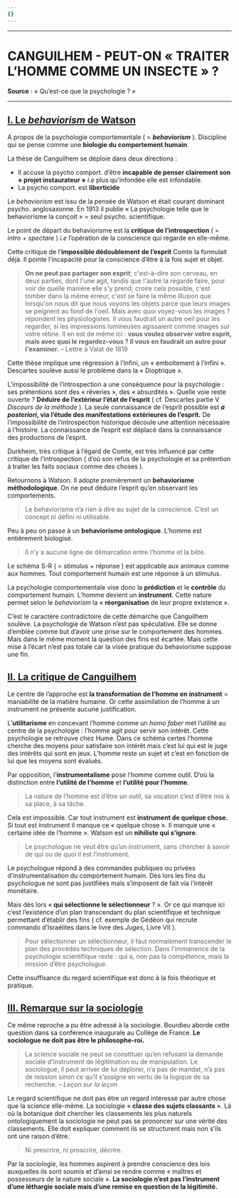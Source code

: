 ```yaml
---
{}
---
```

***
# CANGUILHEM - PEUT-ON « TRAITER L’HOMME COMME UN INSECTE » ?
**Source** : « Qu’est-ce que la psychologie ? »
***
## <u>I. Le *behaviorism* de Watson</u>

A propos de la psychologie comportementale ( = ***behaviorism*** ). Discipline qui se pense comme une **biologie du comportement humain**.

La thèse de Canguilhem se déploie dans deux directions : 
- Il accuse la psycho comport. d’être **incapable de penser clairement son « projet instaurateur »** *i.e* plus qu’infondée elle est infondable. 
- La psycho comport. est **liberticide**

Le *behaviorism* est issu de la pensée de Watson et était courant dominant psycho. anglosaxonne. En 1913 il publie « La psychologie telle que le behaviorisme la conçoit » = seul psycho. scientifique. 

Le point de départ du behaviorisme est la **critique de l’introspection** ( = *intro* + *spectare* ) *i.e* l’opération de la conscience qui regarde en elle-même. 

Cette critique de l’**impossible dédoublement de l’esprit** Comte la formulait déjà. Il pointe l’incapacité pour la conscience d’être à la fois sujet et objet. 

> **On ne peut pas partager son esprit**; c'est-à-dire son cerveau, en deux parties, dont l'une agit, tandis que l'autre la regarde faire, pour voir de quelle manière elle s'y prend; croire cela possible, c'est tomber dans la même erreur, c'est se faire la même illusion que lorsqu'on nous dit que nous voyons les objets parce que leurs images se peignent au fond de l'oeil. Mais avec quoi voyez-vous les images ? répondent les physiologistes. Il vous faudrait un autre oeil pour les regarder, si les impressions lumineuses agissaient comme images sur votre rétine. Il en est de même ici : **vous voulez observer votre esprit, mais avec quoi le regardez-vous ? Il vous en faudrait un autre pour l'examiner.** – Lettre à Valat de 1819 

Cette thèse implique une régression à l’infini, un « emboitement à l’infini ». Descartes soulève aussi le problème dans la « Dioptrique ». 

L’impossibilité de l’introspection a une conséquence pour la psychologie : ses prétentions sont des « rêveries », des « absurdités ». Quelle voie reste ouverte ? **Déduire de l’extérieur l’état de l’esprit** ( cf. Descartes partie V *Discours de la méthode* ). La seule connaissance de l’esprit possible est ***a posteriori*, via l’étude des manifestations extérieures de l’esprit.** De l’impossibilité de l’introspection historique découle une attention nécessaire à l’histoire. La connaissance de l’esprit est déplacé dans la connaissance des productions de l’esprit. 

Durkheim, très critique à l’égard de Comte, est très influencé par cette critique de l’introspection ( d’où son refus de la psychologie et sa prétention à traiter les faits sociaux comme des choses ). 

Retournons à Watson. Il adopte premièrement un **behaviorisme méthodologique**. On ne peut déduire l’esprit qu’en observant les comportements.

> Le behaviorisme n’a rien à dire au sujet de la conscience. C’est un concept ni défini ni utilisable. 

Peu à peu on passe à un **behaviorisme ontologique**. L’homme est entièrement biologisé. 

> Il n’y a aucune ligne de démarcation entre l’homme et la bête. 

Le schéma S-R ( = stimulus + réponse ) est applicable aux animaux comme aux hommes. Tout comportement humain est une réponse à un stimulus. 

La psychologie comportementale vise donc la **prédiction** et le **contrôle** du comportement humain. L’homme devient un **instrument**. Cette nature permet selon le *behaviorism* la « **réorganisation** de leur propre existence ». 

C’est le caractère contradictoire de cette démarche que Canguilhem soulève. La psychologie de Watson n’est pas spéculative. Elle se donne d’emblée comme but d’avoir une prise sur le comportement des hommes. Mais dans le même moment la question des fins est écartée. Mais cette mise à l’écart n’est pas totale car la visée pratique du behaviorisme suppose une fin. 

## <u>II. La critique de Canguilhem</u>  

Le centre de l’approche est **la transformation de l’homme en instrument** = maniabilité de la matière humaine. Or cette assimilation de l’homme à un instrument ne présente aucune justification. 

L’**utilitarisme** en concevant l’homme comme un *homo faber* met l’utilité au centre de la psychologie : l’homme agit pour servir son intérêt. Cette psychologie se retrouve chez Hume. Dans ce schéma certes l’homme cherche des moyens pour satisfaire son intérêt mais c’est lui qui est le juge des intérêts qui sont en jeux. L’homme reste un sujet et c’est en fonction de lui que les moyens sont évalués. 

Par opposition, l’**instrumentalisme** pose l’homme comme outil. D’où la distinction entre **l’utilité de l’homme** et **l’utilité pour l’homme**.

> La nature de l’homme est d’être un outil, sa vocation c’est d’être mis à sa place, à sa tâche. 

Cela est impossible. Car tout instrument est **instrument de quelque chose.** Si tout est instrument il manque ce « quelque chose ». Il manque une « certaine idée de l’homme ». Watson est un **nihiliste qui s’ignore**. 

> Le psychologue ne veut être qu’un instrument, sans chercher à savoir de qui ou de quoi il est l’instrument. 

Le psychologue répond à des commandes publiques ou privées d’instrumentalisation du comportement humain. Dès lors les fins du psychologue ne sont pas justifiées mais s’imposent de fait via l’intérêt monétaire. 

Mais dès lors « **qui sélectionne le sélectionneur** ? ». Or ce qui manque ici c’est l’existence d’un plan transcendant du plan scientifique et technique permettant d’établir des fins ( cf. exemple de Gédéon qui recrute commando d’Israélites dans le livre des *Juges*, Livre VII ). 

> Pour sélectionner un sélectionneur, il faut normalement transcender le plan des procédés techniques de sélection. Dans l’immanence de la psychologie scientifique reste : qui a, non pas la compétence, mais la mission d’être psychologue. 

Cette insuffisance du regard scientifique est donc à la fois théorique et pratique.

## <u>III. Remarque sur la sociologie</u> 

Ce même reproche a pu être adressé à la sociologie. Bourdieu aborde cette question dans sa conférence inaugurale au Collège de France. **Le sociologue ne doit pas être le philosophe-roi.**

> La science sociale ne peut se constituer qu’en refusant la demande sociale d’instrument de légitimation ou de manipulation. Le sociologue, il peut arriver de lui déplorer, n’a pas de mandat, n’a pas de mission sinon ce qu’il s’assigne en vertu de la logique de sa recherche. – *Leçon sur la leçon* 

Le regard scientifique ne doit pas être un regard intéressé par autre chose que la science elle-même. La sociologie « **classe des sujets classants** ». Là où la botanique doit chercher les classements les plus naturels ontologiquement la sociologie ne peut pas se prononcer sur une vérité des classements. Elle doit expliquer comment ils se structurent mais non s’ils ont une raison d’être. 

> Ni prescrire, ni proscrire, décrire. 

Par la sociologie, les hommes aspirent à prendre conscience des lois auxquelles ils sont soumis et d’ainsi se rendre comme  « maîtres et possesseurs de la nature sociale ». **La sociologie n’est pas l’instrument d’une léthargie sociale mais d’une remise en question de la légitimité.** 


